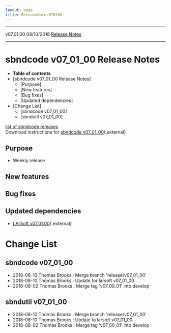 ```yaml
---
layout: page
title: ReleaseNotes070100
---
```


  ----------- ------------ -- -- ------------------------------------------------------
  v07.01.00   08/10/2018         [Release Notes](ReleaseNotes070100.html)
  ----------- ------------ -- -- ------------------------------------------------------



sbndcode v07\_01\_00 Release Notes
======================================================================================

-   **Table of contents**
-   [sbndcode v07\_01\_00 Release
    Notes]
    -   [Purpose]
    -   [New features]
    -   [Bug fixes]
    -   [Updated dependencies]
-   [Change List]
    -   [sbndcode v07\_01\_00]
    -   [sbndutil v07\_01\_00]

[list of sbndcode
releases](List_of_SBND_code_releases.html)\
Download instructions for [sbndcode
v07\_01\_00](http://scisoft.fnal.gov/scisoft/bundles/sbnd/v07_01_00/sbndcode-v07_01_00.html){.external}



Purpose
----------------------------------

-   Weekly release



New features
--------------------------------------------



Bug fixes
--------------------------------------



Updated dependencies
------------------------------------------------------------

-   [LArSoft
    v07.01.00](https://cdcvs.fnal.gov/redmine/projects/larsoft/wiki/ReleaseNotes070100){.external}



Change List
==========================================



sbndcode v07\_01\_00
----------------------------------------------------------

-   2018-08-10 Thomas Brooks : Merge branch \'release/v07\_01\_00\'
-   2018-08-10 Thomas Brooks : Update for larsoft v07\_01\_00
-   2018-08-02 Thomas Brooks : Merge tag \'v07\_00\_01\' into develop



sbndutil v07\_01\_00
----------------------------------------------------------

-   2018-08-10 Thomas Brooks : Merge branch \'release/v07\_01\_00\'
-   2018-08-10 Thomas Brooks : Update to larsoft v07\_01\_00
-   2018-08-02 Thomas Brooks : Merge tag \'v07\_00\_01\' into develop
